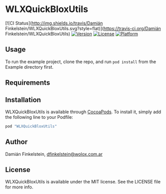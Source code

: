 # WLXQuickBloxUtils

[![CI Status](http://img.shields.io/travis/Damián Finkelstein/WLXQuickBloxUtils.svg?style=flat)](https://travis-ci.org/Damián Finkelstein/WLXQuickBloxUtils)
[![Version](https://img.shields.io/cocoapods/v/WLXQuickBloxUtils.svg?style=flat)](http://cocoapods.org/pods/WLXQuickBloxUtils)
[![License](https://img.shields.io/cocoapods/l/WLXQuickBloxUtils.svg?style=flat)](http://cocoapods.org/pods/WLXQuickBloxUtils)
[![Platform](https://img.shields.io/cocoapods/p/WLXQuickBloxUtils.svg?style=flat)](http://cocoapods.org/pods/WLXQuickBloxUtils)

## Usage

To run the example project, clone the repo, and run `pod install` from the Example directory first.

## Requirements

## Installation

WLXQuickBloxUtils is available through [CocoaPods](http://cocoapods.org). To install
it, simply add the following line to your Podfile:

```ruby
pod "WLXQuickBloxUtils"
```

## Author

Damián Finkelstein, dfinkelstein@wolox.com.ar

## License

WLXQuickBloxUtils is available under the MIT license. See the LICENSE file for more info.
